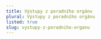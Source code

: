 ```yaml
---
title: Výstupy z poradního orgánu
plural: Výstupy z poradního orgánu
listed: true
slug: vystupy-z-poradniho-organu
---
```

